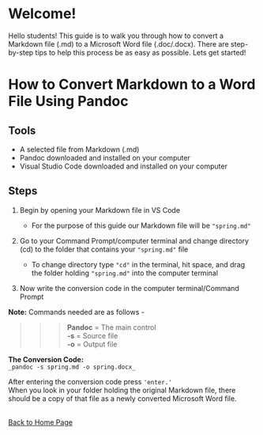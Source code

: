 # Welcome!
Hello students! This guide is to walk you through how to convert a Markdown file (.md) to a Microsoft Word file (.doc/.docx). There are step-by-step tips to help this process be as easy as possible. Lets get started!
# How to Convert Markdown to a Word File Using Pandoc 

## Tools 
-	A selected file from Markdown (.md)  
-	Pandoc downloaded and installed on your computer 
-	Visual Studio Code downloaded and installed on your computer 
## Steps 
1. Begin by opening your Markdown file in VS Code <br> 
    - For the purpose of this guide our Markdown file will be `"spring.md"` <br>

2. Go to your Command Prompt/computer terminal and change directory (cd) to the folder that contains your `"spring.md"` file <br> 

    - To change directory type `"cd"` in the terminal, hit space, and drag the folder holding `"spring.md"` into the computer terminal <br>

3. Now write the conversion code in the computer terminal/Command Prompt <br> 

**Note:** Commands needed are as follows - <br>  
>>>**Pandoc** = The main control <br>
**-s** = Source file <br>
**-o** = Output file <br>
	
**The Conversion Code:** <br>
	`_pandoc -s spring.md -o spring.docx_`

After entering the conversion code press `'enter.'`<br> When you look in your folder holding the original Markdown file, there should be a copy of that file as a newly converted Microsoft Word file.




<br>[Back to Home Page](index.md)